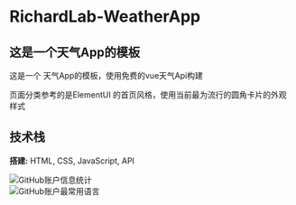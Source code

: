 # RichardLab-WeatherApp
## 这是一个天气App的模板 
这是一个 天气App的模板，使用免费的vue天气Api构建

页面分类参考的是ElementUI 的首页风格，使用当前最为流行的圆角卡片的外观样式
## 技术栈

**搭建:** HTML, CSS, JavaScript, API<br>

![GitHub账户信息统计](https://github-stats.ubrong.com/api?username=Richard233n&show_icons=true&theme=tokyonight)
<br>
![GitHub账户最常用语言](https://github-stats.ubrong.com/api/top-langs/?username=Richard233n&theme=tokyonight)


